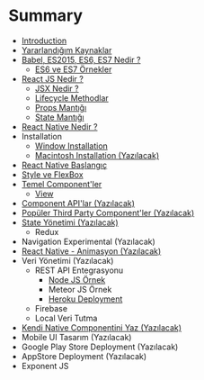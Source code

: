 # Summary

* [Introduction](README.md)
* [Yararlandığım Kaynaklar](yararlandığım-kaynaklar.md)
* [Babel, ES2015, ES6, ES7 Nedir ?](babel-es2015-es6-es7-nedir-.md)
  * [ES6 ve ES7 Örnekler](es6-örnekler.md)
* [React JS Nedir ?](chapter1.md)
  * [JSX Nedir ?](jsx-nedir-.md)
  * [Lifecycle Methodlar](lifecycle-methodlar.md)
  * [Props Mantığı](props-mantigi.md)
  * [State Mantığı](state-mantigi.md)
* [React Native Nedir ?](react-native-nedir-.md)
* Installation
  * [Window Installation](window-installation.md)
  * [Macintosh Installation \(Yazılacak\)](macintosh-installation.md)
* [React Native Başlangıç](react-native-baslangic.md)
* [Style ve FlexBox](flexbox-style.md)
* [Temel Component'ler](temel-componentler.md)
  * [View](temel-componentler/view.md)
* [Component API'lar \(Yazılacak\)](component-apilarcomponent-apilarmd.md)
* [Popüler Third Party Component'ler \(Yazılacak\)](popüler-component-kütüphaneleri.md)
* [State Yönetimi \(Yazılacak\)](state-yonetimi-yazilacak.md)
  * Redux
* Navigation Experimental \(Yazılacak\)
* [React Native - Animasyon \(Yazılacak\)](react-native-animasyon.md)
* Veri Yönetimi \(Yazılacak\)
  * REST API Entegrasyonu
    * [Node JS Örnek](node-js-ornek.md)
    * Meteor JS Örnek
    * [Heroku Deployment](heroku-deployment.md)
  * Firebase
  * Local Veri Tutma
* [Kendi Native Componentini Yaz \(Yazılacak\)](kendi-native-componentini-yaz.md)
* Mobile UI Tasarım \(Yazılacak\)
* Google Play Store Deployment \(Yazılacak\)
* AppStore Deployment \(Yazılacak\)
* Exponent JS

